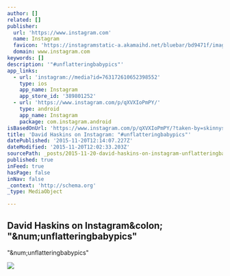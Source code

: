 ```yaml
---
author: []
related: []
publisher:
  url: 'https://www.instagram.com'
  name: Instagram
  favicon: 'https://instagramstatic-a.akamaihd.net/bluebar/bd9471f/images/ico/favicon.ico'
  domain: www.instagram.com
keywords: []
description: '"#unflatteringbabypics"'
app_links:
  - url: 'instagram://media?id=763172610652398552'
    type: ios
    app_name: Instagram
    app_store_id: '389801252'
  - url: 'https://www.instagram.com/p/qXVXIoPmPY/'
    type: android
    app_name: Instagram
    package: com.instagram.android
isBasedOnUrl: 'https://www.instagram.com/p/qXVXIoPmPY/?taken-by=skinnysc'
title: 'David Haskins on Instagram: "#unflatteringbabypics"'
datePublished: '2015-11-20T12:14:07.227Z'
dateModified: '2015-11-20T12:02:33.203Z'
sourcePath: _posts/2015-11-20-david-haskins-on-instagram-unflatteringbabypics.md
published: true
inFeed: true
hasPage: false
inNav: false
_context: 'http://schema.org'
_type: MediaObject

---
```

<article style=""><h1>David Haskins on Instagram&amp;colon; "&amp;num;unflatteringbabypics"</h1><p>"&amp;num;unflatteringbabypics"</p><img src="https://scontent.cdninstagram.com/hphotos-xat1/t51.2885-15/e15/10520200_490954794372748_130898617_n.jpg" /></article>